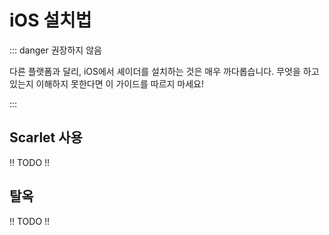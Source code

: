 # iOS 설치법

::: danger 권장하지 않음

다른 플랫폼과 달리, iOS에서 셰이더를 설치하는 것은 매우 까다롭습니다. 무엇을 하고 있는지 이해하지 못한다면 이 가이드를 따르지 마세요!

:::

## Scarlet 사용

!! TODO !!


## 탈옥

!! TODO !!
